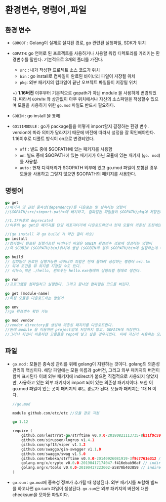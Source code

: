 # 환경변수, 명령어 ,파일 

## 환경 변수

- `GOROOT` : Golang이 실제로 설치된 경로,  go 관련된 실행파일, SDK가 위치
- `GOPATH`:  go 언어로 된 프로젝트를 사용하거나 사용할 워킹 디렉토리를 가리키는 환경변수를 말한다. 기본적으로 3개의 폴더를 가진다.
    - `src` :  내가 작성한 프로젝트 소스 코드가 위치
    - `bin` : go install로 컴파일이 완료된 바이너리 파일이 저장될 위치
    - `pkg`:  외부 패키지의 컴파일이 끝난 오브젝트 파일들이 저장될 위치

  +) **1.16버전** 이후부터 기본적으로 gopath가 아닌 module 을 사용하게 변경되었다. 따라서 `GOPATH` 와 상관없이 아무 위치에서나 자신의 소스파일을 작성할수 있으며 모듈을 사용하기 위한 `go.mod` 파일도 반드시 필요하다.

- `GOBIN` : go install 을 통해
- `GO111MODULE` : go가 package들을 어떻게 import할지 결정하는 환경 변수.  version에 따라 의미가 달라지기 때문에 버전에 따라서 설정을 잘 확인해야한다. 1.16이후로 디폴트 방식이 on으로 변경되었다.
    - `off` : 빌드 중에 $GOPATH에 있는 패키지를 사용함
    - `on`:  빌드 중에 $GOPATH에 있는 패키지가 아닌 모듈에 있는 패키지 (`go. mod`)를 사용함.
    - `auto` : 현재 디렉터리가 $GOPATH 외부에 있고 go.mod 파일이 포함된 경우 모듈을 사용하고 그렇지 않으면 $GOPATH의 패키지를 사용한다.

## 명령어

```go
go get
//패키지 및 관련 종속성(dependency)를 다운로는 및 설치하는 명령어
//$GOPATH/src/<import-path>에 배치하고, 컴파일된 파일들이 $GOPATH/pkg에 저장된다.

//1.17이후로 deprecated
//이후의 go get은 패키지를 단일 레포지터리에 다운로드하면서 현재 모듈의 의존성 조정에만 쓰인다.

//(go install 과 go build 가 약간 결이 비슷)
go install
//컴파일이 완료된 실행가능한 바이너리 파일은 GOBIN 환경변수 경로에 생성하는 명령어
//즉 $GOBIN ($GOPATH/bin)위치에 생성 ($GOBIN의 경우 $GOPATH/bin에 설정하는게 국룰)

go build 
// 컴파일이 완료된 실행가능한 바이너리 파일은 현재 폴더에 생성하는 명령어 ex).tm 
// 뒤에 조건을 줘 위치를 지정할 수도 있다. 
// 리눅스,맥은 ./hello, 윈도우는 hello.exe형태의 실행파일 형태로 생긴다. 

go run
//프로그램을 컴파일하고 실행한다. 그리고 끝나면 컴파일된 코드를 버린다. 
 
go get [module-name]
//특정 모듈을 다운로드하는 명령어 

go env
//go 환경변수 확인 가능

go mod vendor 
//vendor directory를 생성해 의존성 패지키를 다운로드한다. 
//원래 module 을 이용하면 project밑에 저장하지 않고, GOPATH에 저장한다. 
//그러나 자신이 이용하던 모듈들을 repo에 넣고 싶을 경우가있다. 이때 자신이 사용하는 모듈들을 전부 repo안의 vendor폴더 안에 복사를 한다. 

```

## 파일

- `go.mod` : 모듈은 종속성 관리를 위해 golang이 지원하는 것이다. golang의 의존성 관리의 핵심이다. 해당 파일에는 모듈 이름과 go버전, 그리고 외부 패키지의 버전이 함께 표시된다 이떄 외부 패키지에  indirect가 붙으면 직접적으로 사용되지 않았지만, 사용하고 있는 외부 패키지에 import 되어 있는 의존성 패키지이다. 또한 이 go.mod 파일이 있는 곳이 패키지의 루트 경로가 된다. 모듈과 패키지는 1대 N 이다.

    ```go
    //go.mod
    
    module github.com/etc/etc //모듈 경로 지정
    
    go 1.12
    
    require (
    	github.com/lestrrat-go/strftime v0.0.0-20180821113735-8b31f9c59b0f // indirect
    	github.com/sirupsen/logrus v1.4.1
    	github.com/spf13/viper v1.3.2
    	github.com/swaggo/gin-swagger v1.1.0
    	github.com/swaggo/swag v1.5.0
    	github.com/tebeka/strftime v0.0.0-20140926081919-3f9c7761e312 // indirect
    	golang.org/x/crypto v0.0.0-20190417174047-f416ebab96af // indirect
    	golang.org/x/tools v0.0.0-20190417223002-a5870b403859 // indirect
    )
    ```


- `go.sum` : `go.mod`에 종속성 정보가 추가될 때 생성된다. 외부 패키지를 포함해 빌드를 하고나면 go.sum 파일이 생성된다. `go.sum`은 외부 패키지의 버전에 대한 checksum을 모아둔 파일이다.